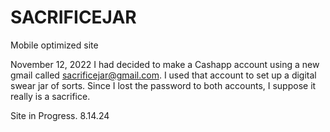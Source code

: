 # SACRIFICEJAR
Mobile optimized site

November 12, 2022 I had decided to make a Cashapp account using a new gmail called sacrificejar@gmail.com. I used that account to set up a digital swear jar of sorts.  Since I lost the password to both accounts, I suppose it really is a sacrifice.

Site in Progress. 8.14.24
